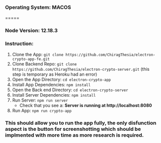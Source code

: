 ### Operating System: MACOS
=====
### Node Version:  12.18.3
### Instruction:
1. Clone the App: `git clone https://github.com/ChiragThesia/electron-crypto-app-fe.git`
2. Clone Backend Repo: `git clone https://github.com/ChiragThesia/electron-crypto-server.git` (this step is temporary as Heroku had an error)
3. Open the App Directory: `cd electron-crypto-app`
4. Install App Dependencies: `npm install`
5. Open the Back end Directory: `cd electron-crypto-server`
6. Install Server Dependencies: `npm install`
7. Run Server: `npm run server`
    - Check that you see a: **Server is running at http://localhost:8080**
8. Run App: `npm run crypto-app`

### This should allow you to run the app fully, the only disfunction aspect is the button for screenshotting which should be implmented with more time as more research is required. 
